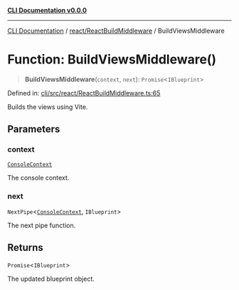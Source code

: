 [**CLI Documentation v0.0.0**](../../../README.md)

***

[CLI Documentation](../../../modules.md) / [react/ReactBuildMiddleware](../README.md) / BuildViewsMiddleware

# Function: BuildViewsMiddleware()

> **BuildViewsMiddleware**(`context`, `next`): `Promise`\<`IBlueprint`\>

Defined in: [cli/src/react/ReactBuildMiddleware.ts:65](https://github.com/stonemjs/cli/blob/9e518a2b8256b5ebc9e0e69a80ac84eb1fb59bf9/src/react/ReactBuildMiddleware.ts#L65)

Builds the views using Vite.

## Parameters

### context

[`ConsoleContext`](../../../declarations/interfaces/ConsoleContext.md)

The console context.

### next

`NextPipe`\<[`ConsoleContext`](../../../declarations/interfaces/ConsoleContext.md), `IBlueprint`\>

The next pipe function.

## Returns

`Promise`\<`IBlueprint`\>

The updated blueprint object.
